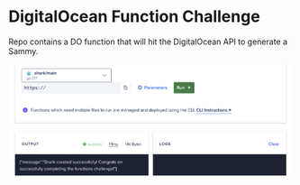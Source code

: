 # DigitalOcean Function Challenge

Repo contains a DO function that will hit the DigitalOcean API to generate a Sammy.

![Screenshot of DigitalOcean function page indicating the API was called successfully](.github/assets/do-complete.png)
